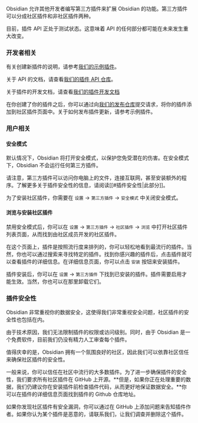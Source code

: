 Obsidian 允许其他开发者编写第三方插件来扩展 Obsidian 的功能。第三方插件可以分成社区插件和非社区插件两种。

目前，插件 API 正处于测试状态。这意味着 API 的任何部分都可能在未来发生重大改变。

### 开发者相关

有关创建新插件的说明，请参考[我们的示例插件](https://github.com/obsidianmd/obsidian-sample-plugin)。

关于 API 的文档，请查看[我们的插件 API 仓库](https://github.com/obsidianmd/obsidian-api)。

关于插件的开发文档，请查看[我们的插件开发文档](https://github.com/luhaifeng666/obsidian-plugin-docs-zh)

在你创建了你的插件之后，你可以通过向[我们的发布仓库](https://github.com/obsidianmd/obsidian-releases)提交请求，将你的插件添加到社区插件页面中。关于如何发布插件更新，请参考示例插件。

### 用户相关

#### 安全模式

默认情况下，Obsidian 将打开安全模式，以保护您免受潜在的伤害。在安全模式下，Obsidian 不会运行任何第三方插件。

请注意，第三方插件可以访问你电脑上的文件，连接互联网，甚至安装额外的程序。了解更多关于插件安全性的信息，请阅读[[#插件安全性|此部分]]。

为了安装社区插件，你需要在 `设置` → `第三方插件` → `安全模式` 中关闭安全模式。

#### 浏览与安装社区插件

禁用安全模式后，你可以在 `设置` → `第三方插件` → `社区插件` → `浏览` 中打开社区插件列表页面，从而找到由社区成员开发的社区插件。

在这个页面上，插件是按照流行度来排列的，你可以轻松地看到最流行的插件。当然，你也可以通过搜索来寻找特定的插件。找到你感兴趣的插件后，点击插件就可以查看插件的详细信息。在详细信息页面，你可以点击 `安装` 按钮来安装插件。

插件安装后，你可以在 `设置` → `第三方插件` 下找到已安装的插件。插件需要启用才能生效。当然，你也可以在那里卸载它们。

### 插件安全性

Obsidian 非常重视你的数据安全，这使得我们非常重视安全问题，社区插件的安全性也包括在内。

由于技术原因，我们无法限制插件的权限或访问级别。同时，由于 Obsidian 是一个免费软件，目前我们仍没有精力人工审查每个插件。

值得庆幸的是，Obsidian 拥有一个氛围良好的社区，因此我们可以依靠社区信任来确保社区插件的安全性。

一般来说，你可以信任在社区中流行的大多数插件。为了进一步确保插件的安全性，我们要求所有社区插件在 GitHub 上开源。**但是，如果你正在处理重要的数据，我们仍建议你在安装插件前检查插件代码，从而更好地保证数据安全。**你可以在插件的详细信息页面找到插件的 Github 仓库地址。

如果你发现社区插件有安全漏洞，你可以通过在 GitHub 上添加问题来告知插件作者。如果你认为某个插件是恶意的，请联系我们，让我们调查并删除这个插件。

